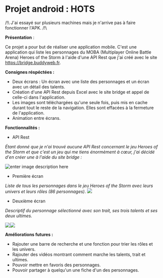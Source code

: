 

# Projet android : HOTS

/!\ J'ai essayé sur plusieurs machines mais je n'arrive pas à faire fonctionner l'APK. /!\

**Présentation** :

Ce projet a pour but de réaliser une application mobile. 
C'est une application qui liste les personnages du MOBA (Multiplayer Online Battle Arena) Heroes of the Storm à l'aide d'une API Rest que j'ai créé avec le site https://bridge.buddyweb.fr.

**Consignes réspéctées :**

 - Deux écrans : Un écran avec une liste des personnages et un écran avec un détail des talents. 
 - Création d'une API Rest depuis Excel avec le site bridge et appel de celle-ci dans l'application.
 - Les images sont téléchargées qu'une seule fois, puis mis en cache durant tout le reste de la navigation. Elles sont effacées à la fermeture de l'application. 
 - Animation entre écrans.


**Fonctionnalités :**
 
 - API Rest
 
*Étant donné que je n'ai trouvé aucune API Rest concernant le jeu Heroes of the Storm et que c'est un jeu qui me tiens énormèment à cœur, j'ai décidé d'en créer une à l'aide du site bridge :* 
 
![enter image description here](https://lh3.googleusercontent.com/dqUUgyQOJ9zDOSQm3Y6wxOg4bdpB2KzY6kIslttf5xFY3vxeko72Ham9lXPAW3imaZ84pMIb-9WToQ "API")


 - Première écran

 *Liste de tous les personnages dans le jeu Heroes of the Storm avec leurs univers et leurs rôles (86 personnages)*. 
 ![
](https://lh3.googleusercontent.com/yHe077gma-USCXlU6ZQlbquDsoc2XoSEr88juFu5Tq6izGne9i4NTQCZ5gUYnzbjp_BYCOWgng-uVA "hots")


 - Deuxième écran
 
 *Descriptif du personnage sélectionné avec son trait, ses trois talents et ses deux ultimes.* 
 
![
](https://lh3.googleusercontent.com/Xw2T23m4ZVFTH-UaV3Z0oiw5r5LhGkEbwzW0uoi1iR7cEqGDAbVMVVHenvNugIidqBI16ZckRpM6nA "hots2")![
](https://lh3.googleusercontent.com/4-M6uKHFAwuFl6IpPHyw0MkC_e2uhOfMVJbWoCG8UeFfooCGtltq4pdp3Oyj-m6_HKjLxZKriKcSgA "hots3")

**Améliorations futures :** 

 - Rajouter une barre de recherche et une fonction pour trier les rôles et les univers.
 - Rajouter des vidéos montrant comment marche les talents, trait et ultimes. 
 - Pouvoir mettre en favoris des personnages.
 - Pouvoir partager à quelqu'un une fiche d'un des personnages. 

